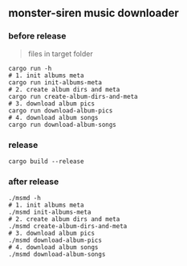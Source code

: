 ## monster-siren music downloader

### before release

> files in target folder

```shell
cargo run -h
# 1. init albums meta
cargo run init-albums-meta
# 2. create album dirs and meta
cargo run create-album-dirs-and-meta
# 3. download album pics
cargo run download-album-pics
# 4. download album songs
cargo run download-album-songs
```

### release

```shell
cargo build --release
```

### after release

```shell
./msmd -h
# 1. init albums meta
./msmd init-albums-meta
# 2. create album dirs and meta
./msmd create-album-dirs-and-meta
# 3. download album pics
./msmd download-album-pics
# 4. download album songs
./msmd download-album-songs
```